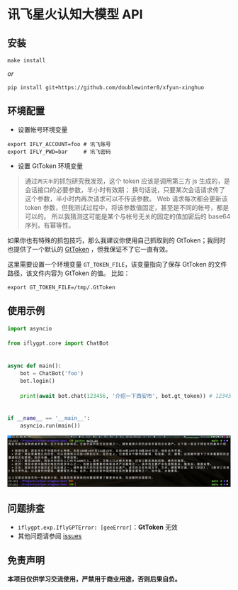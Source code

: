 # 讯飞星火认知大模型 API

## 安装

```shell
make install
```

*or*

```shell
pip install git+https://github.com/doublewinter0/xfyun-xinghuo
```

## 环境配置

- 设置帐号环境变量

```shell
export IFLY_ACCOUNT=foo # 讯飞账号
export IFLY_PWD=bar     # 讯飞密码
```

- 设置 GtToken 环境变量

> 通过`两天半`的抓包研究我发现，这个 token 应该是调用第三方 js 生成的，是会话接口的必要参数，半小时有效期；
> 换句话说，只要某次会话请求传了这个参数，半小时内再次请求可以不传该参数。
> Web 请求每次都会更新该 token 参数，但我测试过程中，将该参数值固定，甚至是不同的帐号，都是可以的。
> 所以我猜测这可能是某个与帐号无关的固定的值加密后的 base64 序列，有幂等性。

如果你也有特殊的抓包技巧，那么我建议你使用自己抓取到的 GtToken；我同时也提供了一个默认的 [GtToken](conf/.GtToken)
，但我保证不了它一直有效。

这里需要设置一个环境变量 `GT_TOKEN_FILE`，该变量指向了保存 GtToken 的文件路径，该文件内容为 GtToken 的值。
比如：

```shell
export GT_TOKEN_FILE=/tmp/.GtToken
```

## 使用示例

```python
import asyncio

from iflygpt.core import ChatBot


async def main():
    bot = ChatBot('foo')
    bot.login()

    print(await bot.chat(123456, '介绍一下西安市', bot.gt_token)) # 123456 只是示例，需替换为你的会话 id


if __name__ == '__main__':
    asyncio.run(main())
```

![img.png](chat.png)

## 问题排查

- `iflygpt.exp.IflyGPTError: [geeError]`：**GtToken** 无效
- 其他问题请参阅 [issues](https://github.com/doublewinter0/xfyun-xinghuo/issues)

## 免责声明

**本项目仅供学习交流使用，严禁用于商业用途，否则后果自负。**
